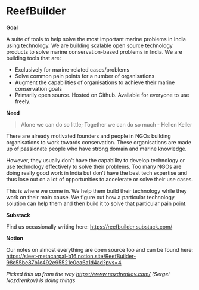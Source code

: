 # ReefBuilder
**Goal**

A suite of tools to help solve the most important marine problems in India using technology. We are building scalable open source technology products to solve marine conservation-based problems in India. We are building tools that are:

- Exclusively for marine-related cases/problems
- Solve common pain points for a number of organisations
- Augment the capabilities of organisations to achieve their marine conservation goals
- Primarily open source. Hosted on Github. Available for everyone to use freely.

**Need**
> Alone we can do so little; Together we can do so much - Hellen Keller

There are already motivated founders and people in NGOs building organisations to work towards conservation. These organisations are made up of passionate people who have strong domain and marine knowledge.

However, they usually don’t have the capability to develop technology or use technology effectively to solve their problems. Too many NGOs are doing really good work in India but don’t have the best tech expertise and thus lose out on a lot of opportunities to accelerate or solve their use cases. 

This is where we come in. We help them build their technology while they work on their main cause. We figure out how a particular technology solution can help them and then build it to solve that particular pain point.

**Substack**

Find us occasionally writing here: https://reefbuilder.substack.com/

**Notion**

Our notes on almost everything are open source too and can be found here: https://sleet-metacarpal-b16.notion.site/ReefBuilder-98c55be87b1c492e95521e0ea6a1d4ad?pvs=4

_Picked this up ̨from the way https://www.nozdrenkov.com/ (Sergei Nozdrenkov) is doing things_
